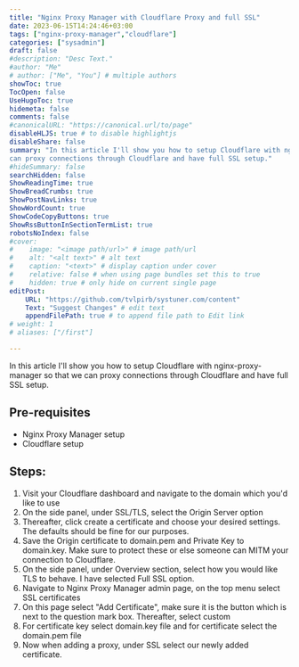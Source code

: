 ```yaml
---
title: "Nginx Proxy Manager with Cloudflare Proxy and full SSL"
date: 2023-06-15T14:24:46+03:00
tags: ["nginx-proxy-manager","cloudflare"]
categories: ["sysadmin"]
draft: false
#description: "Desc Text."
#author: "Me"
# author: ["Me", "You"] # multiple authors
showToc: true
TocOpen: false
UseHugoToc: true
hidemeta: false
comments: false
#canonicalURL: "https://canonical.url/to/page"
disableHLJS: true # to disable highlightjs
disableShare: false
summary: "In this article I'll show you how to setup Cloudflare with nginx-proxy-manager so that we
can proxy connections through Cloudflare and have full SSL setup."
#hideSummary: false
searchHidden: false
ShowReadingTime: true
ShowBreadCrumbs: true
ShowPostNavLinks: true
ShowWordCount: true
ShowCodeCopyButtons: true
ShowRssButtonInSectionTermList: true
robotsNoIndex: false
#cover:
#    image: "<image path/url>" # image path/url
#    alt: "<alt text>" # alt text
#    caption: "<text>" # display caption under cover
#    relative: false # when using page bundles set this to true
#    hidden: true # only hide on current single page
editPost:
    URL: "https://github.com/tvlpirb/systuner.com/content"
    Text: "Suggest Changes" # edit text
    appendFilePath: true # to append file path to Edit link
# weight: 1
# aliases: ["/first"]

---
```


In this article I'll show you how to setup Cloudflare with nginx-proxy-manager so that we
can proxy connections through Cloudflare and have full SSL setup.

## Pre-requisites
- Nginx Proxy Manager setup
- Cloudflare setup

## Steps:
1. Visit your Cloudflare dashboard and navigate to the domain which you'd like to use
2. On the side panel, under SSL/TLS, select the Origin Server option
3. Thereafter, click create a certificate and choose your desired settings. The
defaults should be fine for our purposes.
4. Save the Origin certificate to domain.pem and Private Key to domain.key. Make
sure to protect these or else someone can MITM your connection to Cloudflare.
5. On the side panel, under Overview section, select how you would like TLS to
behave. I have selected Full SSL option.
6. Navigate to Nginx Proxy Manager admin page, on the top menu select SSL certificates
7. On this page select "Add Certificate", make sure it is the button which is next
to the question mark box. Thereafter, select custom
8. For certificate key select domain.key file and for certificate select the domain.pem file
9. Now when adding a proxy, under SSL select our newly added certificate.

